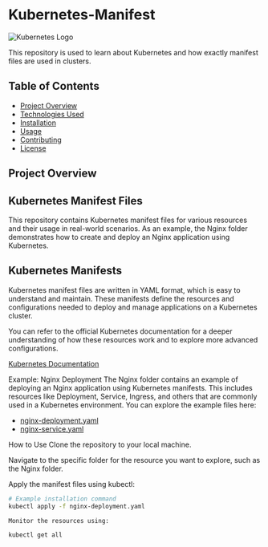 # Kubernetes-Manifest

![Kubernetes Logo](https://kubernetes.io/images/kubernetes-logo.png)

This repository is used to learn about Kubernetes and how exactly manifest files are used in clusters.

## Table of Contents

- [Project Overview](#project-overview)
- [Technologies Used](#technologies-used)
- [Installation](#installation)
- [Usage](#usage)
- [Contributing](#contributing)
- [License](#license)

## Project Overview

## Kubernetes Manifest Files
This repository contains Kubernetes manifest files for various resources and their usage in real-world scenarios. As an example, the Nginx folder demonstrates how to create and deploy an Nginx application using Kubernetes.

## Kubernetes Manifests
Kubernetes manifest files are written in YAML format, which is easy to understand and maintain. These manifests define the resources and configurations needed to deploy and manage applications on a Kubernetes cluster.

You can refer to the official Kubernetes documentation for a deeper understanding of how these resources work and to explore more advanced configurations.

[Kubernetes Documentation](https://kubernetes.io/docs/)


Example: Nginx Deployment
The Nginx folder contains an example of deploying an Nginx application using Kubernetes manifests. This includes resources like Deployment, Service, Ingress, and others that are commonly used in a Kubernetes environment.
You can explore the example files here:
- [nginx-deployment.yaml](nginx/nginx-deployment.yaml)
- [nginx-service.yaml](nginx/nginx-service.yaml)

How to Use
Clone the repository to your local machine.

Navigate to the specific folder for the resource you want to explore, such as the Nginx folder.

Apply the manifest files using kubectl:

```bash
# Example installation command
kubectl apply -f nginx-deployment.yaml

Monitor the resources using:

kubectl get all


